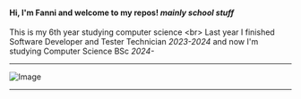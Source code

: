 #### Hi, I'm Fanni and welcome to my repos! *mainly school stuff*

This is my 6th year studying computer science <br\>
Last year I finished Software Developer and Tester Technician *2023-2024* and now I'm studying Computer Science BSc *2024-*

---

![Image](https://1.bp.blogspot.com/-gusU6K12Cx8/X5di-_6i58I/AAAAAABHl8E/Ycc3YKUHPcA6ziFoghmQRclR31VNZvN0QCLcBGAsYHQ/s370/AS0007417_10.gif)

---

